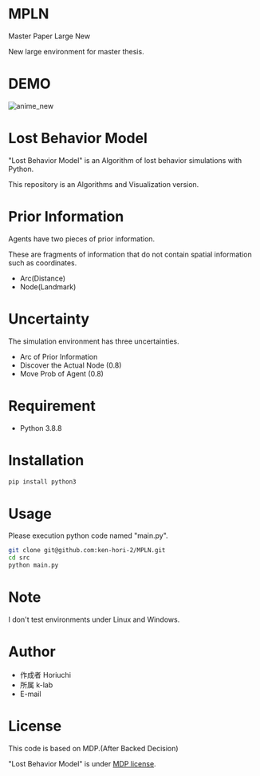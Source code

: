 # MPLN
Master Paper Large New

New large environment for master thesis.

# DEMO
<!-- ![anime](https://user-images.githubusercontent.com/73274492/224077391-227578cf-12c9-466d-90f3-515a9ad8ce04.gif) -->
![anime_new](https://user-images.githubusercontent.com/73274492/224292120-a41d18bc-8ffc-493f-adf2-4372afc95529.gif)




# Lost Behavior Model
<!-- （リポジトリ/プロジェクト/OSSなどの名前） -->
 
"Lost Behavior Model" is an Algorithm of lost behavior simulations with Python.

<!-- This repository is an algorithm version. 

The code for visualization is in other repositories. -->

This repository is an Algorithms and Visualization version.

# Prior Information

<!-- These two have only fragmentary information as prior information. -->
<!-- Only the following two fragments of prior information are retained. -->
Agents have two pieces of prior information.

These are fragments of information that do not contain spatial information such as coordinates.

* Arc(Distance)
* Node(Landmark)

# Uncertainty
The simulation environment has three uncertainties.

* Arc of Prior Information
* Discover the Actual Node (0.8)
* Move Prob of Agent (0.8)

<!-- * Actual Node Discovery -->
 
<!-- # DEMO
 
"hoge"の魅力が直感的に伝えわるデモ動画や図解を載せる
 
# Features
 
"hoge"のセールスポイントや差別化などを説明する -->
 
# Requirement
 
<!-- "hoge"を動かすのに必要なライブラリなどを列挙する -->
 
* Python 3.8.8

# Installation
 
<!-- Requirementで列挙したライブラリなどのインストール方法を説明する -->
 
```bash
pip install python3
```
 
# Usage
 
<!-- DEMOの実行方法など、"hoge"の基本的な使い方を説明する -->

Please execution python code named "main.py".
 
```bash
git clone git@github.com:ken-hori-2/MPLN.git
cd src
python main.py
```
<!-- python main.py (Virtual MDP ver.)
python main2.py (Visual ver.) -->
 
# Note
 
<!-- 注意点などがあれば書く -->
I don't test environments under Linux and Windows.
 
# Author
 
<!-- 作成情報を列挙する -->
 
* 作成者 Horiuchi
* 所属 k-lab
* E-mail
 
# License

<!-- "MP Large" is under ken. -->
This code is based on MDP.(After Backed Decision)

"Lost Behavior Model" is under [MDP license](https://en.wikipedia.org/wiki/Markov_decision_process).
